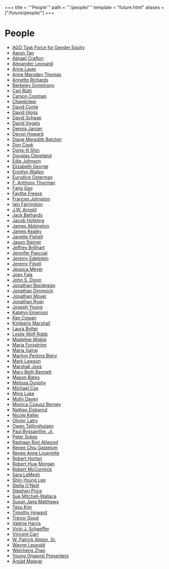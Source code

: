 +++
title = '''People'''
path = '''/people/'''
template = "future.html"
aliases = ["/future/people/"]
+++

<h1>People</h1>

<ul>
<li><a href="/presenters/ago-task-force-for-gender-equity/">AGO Task Force for Gender Equity</a></li>
<li><a href="/performers/aaron-tan/">Aaron Tan</a></li>
<li><a href="/performers/abigail-crafton/">Abigail Crafton</a></li>
<li><a href="/performers/alexander-leonardi/">Alexander Leonardi</a></li>
<li><a href="/performers/anne-laver/">Anne Laver</a></li>
<li><a href="/presenters/anne-marsden-thomas/">Anne Marsden Thomas</a></li>
<li><a href="/performers/annette-richards/">Annette Richards</a></li>
<li><a href="/performers/berkeley-symphony/">Berkeley Symphony</a></li>
<li><a href="/composers/carl-rütti/">Carl Rütti</a></li>
<li><a href="/presenters/carson-cooman/">Carson Cooman</a></li>
<li><a href="/performers/chanticleer/">Chanticleer</a></li>
<li><a href="/composers/david-conte/">David Conte</a></li>
<li><a href="/performers/david-higgs/">David Higgs</a></li>
<li><a href="/presenters/david-schaap/">David Schaap</a></li>
<li><a href="/presenters/david-vogels/">David Vogels</a></li>
<li><a href="/presenters/dennis-janzer/">Dennis Janzer</a></li>
<li><a href="/presenters/devon-howard/">Devon Howard</a></li>
<li><a href="/performers/diane-meredith-belcher/">Diane Meredith Belcher</a></li>
<li><a href="/presenters/don-cook/">Don Cook</a></li>
<li><a href="/performers/dong-ill-shin/">Dong-Ill Shin</a></li>
<li><a href="/performers/douglas-cleveland/">Douglas Cleveland</a></li>
<li><a href="/presenters/edie-johnson/">Edie Johnson</a></li>
<li><a href="/presenters/elizabeth-george/">Elizabeth George</a></li>
<li><a href="/composers/errollyn-wallen/">Errollyn Wallen</a></li>
<li><a href="/composers/eurydice-osterman/">Eurydice Osterman</a></li>
<li><a href="/presenters/f-anthony-thurman/">F. Anthony Thurman</a></li>
<li><a href="/performers/fang-gao/">Fang Gao</a></li>
<li><a href="/performers/faythe-freese/">Faythe Freese</a></li>
<li><a href="/presenters/frances-johnston/">Frances Johnston</a></li>
<li><a href="/composers/iain-farrington/">Iain Farrington</a></li>
<li><a href="/presenters/j-w-arnold/">J.W. Arnold</a></li>
<li><a href="/presenters/jack-bethards/">Jack Bethards</a></li>
<li><a href="/presenters/jacob-hofeling/">Jacob Hofeling</a></li>
<li><a href="/presenters/james-abbington/">James Abbington</a></li>
<li><a href="/performers/james-kealey/">James Kealey</a></li>
<li><a href="/performers/janette-fishell/">Janette Fishell</a></li>
<li><a href="/presenters/jason-steiner/">Jason Steiner</a></li>
<li><a href="/presenters/jeffrey-brillhart/">Jeffrey Brillhart</a></li>
<li><a href="/performers/jennifer-pascual/">Jennifer Pascual</a></li>
<li><a href="/presenters/jeremy-edelstein/">Jeremy Edelstein</a></li>
<li><a href="/presenters/jeremy-filsell/">Jeremy Filsell</a></li>
<li><a href="/composers/jessica-meyer/">Jessica Meyer</a></li>
<li><a href="/performers/joey-fala/">Joey Fala</a></li>
<li><a href="/presenters/john-s-dixon/">John S. Dixon</a></li>
<li><a href="/presenters/jonathan-bezdegian/">Jonathan Bezdegian</a></li>
<li><a href="/performers/jonathan-dimmock/">Jonathan Dimmock</a></li>
<li><a href="/performers/jonathan-moyer/">Jonathan Moyer</a></li>
<li><a href="/presenters/jonathan-ryan/">Jonathan Ryan</a></li>
<li><a href="/performers/joseph-young/">Joseph Young</a></li>
<li><a href="/presenters/katelyn-emerson/">Katelyn Emerson</a></li>
<li><a href="/performers/ken-cowan/">Ken Cowan</a></li>
<li><a href="/performers/kimberly-marshall/">Kimberly Marshall</a></li>
<li><a href="/presenters/laura-bottei/">Laura Bottei</a></li>
<li><a href="/presenters/leslie-wolf-robb/">Leslie Wolf Robb</a></li>
<li><a href="/presenters/madeline-miskie/">Madeline Miskie</a></li>
<li><a href="/presenters/maria-forsström/">Maria Forsström</a></li>
<li><a href="/presenters/maria-gajraj/">Maria Gajraj</a></li>
<li><a href="/presenters/marilyn-perkins-biery/">Marilyn Perkins Biery</a></li>
<li><a href="/presenters/mark-lawson/">Mark Lawson</a></li>
<li><a href="/performers/marshall-joos/">Marshall Joos</a></li>
<li><a href="/performers/mary-beth-bennett/">Mary Beth Bennett</a></li>
<li><a href="/composers/mason-bates/">Mason Bates</a></li>
<li><a href="/composers/melissa-dunphy/">Melissa Dunphy</a></li>
<li><a href="/performers/michael-cox/">Michael Cox</a></li>
<li><a href="/performers/ming-luke/">Ming Luke</a></li>
<li><a href="/presenters/molly-davey/">Molly Davey</a></li>
<li><a href="/performers/monica-czausz-berney/">Monica Czausz Berney</a></li>
<li><a href="/performers/nathan-elsbernd/">Nathan Elsbernd</a></li>
<li><a href="/performers/nicole-keller/">Nicole Keller</a></li>
<li><a href="/performers/olivier-latry/">Olivier Latry</a></li>
<li><a href="/performers/owen-tellinghuisen/">Owen Tellinghuisen</a></li>
<li><a href="/presenters/paul-byssainthe-jr/">Paul Byssainthe, Jr.</a></li>
<li><a href="/performers/peter-sykes/">Peter Sykes</a></li>
<li><a href="/performers/rashaan-rori-allwood/">Rashaan Rori Allwood</a></li>
<li><a href="/presenters/renee-chiu-gastelum/">Renee Chiu Gastelum</a></li>
<li><a href="/presenters/renée-anne-louprette/">Renée Anne Louprette</a></li>
<li><a href="/performers/robert-horton/">Robert Horton</a></li>
<li><a href="/presenters/robert-huw-morgan/">Robert Huw Morgan</a></li>
<li><a href="/presenters/robert-mccormick/">Robert McCormick</a></li>
<li><a href="/performers/sara-lemesh/">Sara LeMesh</a></li>
<li><a href="/performers/shin-young-lee/">Shin-Young Lee</a></li>
<li><a href="/presenters/stella-o-neill/">Stella O'Neill</a></li>
<li><a href="/performers/stephen-price/">Stephen Price</a></li>
<li><a href="/presenters/sue-mitchell-wallace/">Sue Mitchell-Wallace</a></li>
<li><a href="/presenters/susan-jane-matthews/">Susan Jane Matthews</a></li>
<li><a href="/composers/texu-kim/">Texu Kim</a></li>
<li><a href="/presenters/timothy-howard/">Timothy Howard</a></li>
<li><a href="/performers/trevor-good/">Trevor Good</a></li>
<li><a href="/presenters/valerie-harris/">Valerie Harris</a></li>
<li><a href="/presenters/vicki-j-schaeffer/">Vicki J. Schaeffer</a></li>
<li><a href="/presenters/vincent-carr/">Vincent Carr</a></li>
<li><a href="/performers/w-patrick-alston-sr/">W. Patrick Alston, Sr.</a></li>
<li><a href="/presenters/wayne-leupold/">Wayne Leupold</a></li>
<li><a href="/performers/weicheng-zhao/">Weicheng Zhao</a></li>
<li><a href="/presenters/young-organist-presenters/">Young Organist Presenters</a></li>
<li><a href="/presenters/árpád-magyar/">Árpád Magyar</a></li>
</ul>
